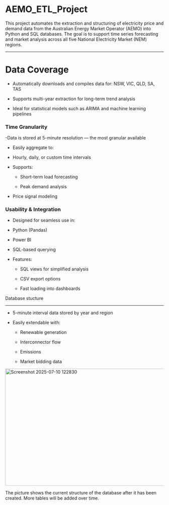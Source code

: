 # AEMO_ETL_Project

This project automates the extraction and structuring of electricity price and demand data from the Australian Energy Market Operator (AEMO) into Python and SQL databases. The goal is to support time series forecasting and market analysis across all five National Electricity Market (NEM) regions.
___
#  Data Coverage
- Automatically downloads and compiles data for:
 NSW, VIC, QLD, SA, TAS

- Supports multi-year extraction for long-term trend analysis

- Ideal for statistical models such as ARIMA and machine learning pipelines

###  Time Granularity

-Data is stored at 5-minute resolution — the most granular available

- Easily aggregate to:

- Hourly, daily, or custom time intervals

- Supports: 

  - Short-term load forecasting

  - Peak demand analysis

- Price signal modeling

###  Usability & Integration
- Designed for seamless use in:

- Python (Pandas)

- Power BI

- SQL-based querying

- Features:

  - SQL views for simplified analysis

  - CSV export options

  - Fast loading into dashboards

Database stucture
___

- 5-minute interval data stored by year and region

- Easily extendable with:

  - Renewable generation

  - Interconnector flow

  - Emissions

  - Market bidding data


<img width="605" height="372" alt="Screenshot 2025-07-10 122830" src="https://github.com/user-attachments/assets/c9d7aba7-23a2-4fea-929d-9f383c8585df" />

The picture shows the current structure of the database after it has been created. More tables will be added over time.
